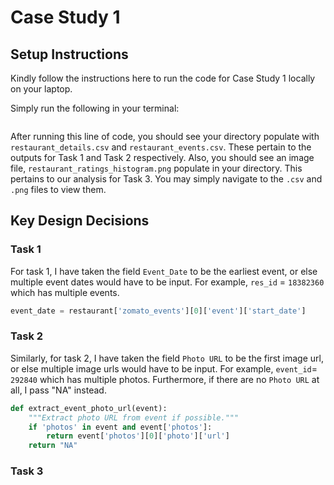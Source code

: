 # Case Study 1

## Setup Instructions
Kindly follow the instructions here to run the code for Case Study 1 locally on your laptop.

Simply run the following in your terminal:

```

```

After running this line of code, you should see your directory populate with `restaurant_details.csv` and `restaurant_events.csv`. These pertain to the outputs for Task 1 and Task 2 respectively. Also, you should see an image file, `restaurant_ratings_histogram.png` populate in your directory. This pertains to our analysis for Task 3. You may simply navigate to the `.csv` and `.png` files to view them.

## Key Design Decisions

### Task 1

For task 1, I have taken the field `Event_Date` to be the earliest event, or else multiple event dates would have to be input. For example, `res_id` = `18382360` which has multiple events.

```py
event_date = restaurant['zomato_events'][0]['event']['start_date']
```

### Task 2
Similarly, for task 2, I have taken the field `Photo URL` to be the first image url, or else multiple image urls would have to be input. For example, `event_id`= `292840` which has multiple photos.
Furthermore, if there are no `Photo URL` at all, I pass "NA" instead.

```py
def extract_event_photo_url(event):
    """Extract photo URL from event if possible."""
    if 'photos' in event and event['photos']:
        return event['photos'][0]['photo']['url']
    return "NA"
```

### Task 3